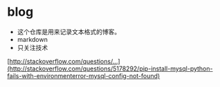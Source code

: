 blog
====

+ 这个仓库是用来记录文本格式的博客。
+ markdown
+ 只关注技术

 [http://stackoverflow.com/questions/...](http://stackoverflow.com/questions/5178292/pip-install-mysql-python-fails-with-environmenterror-mysql-config-not-found)
